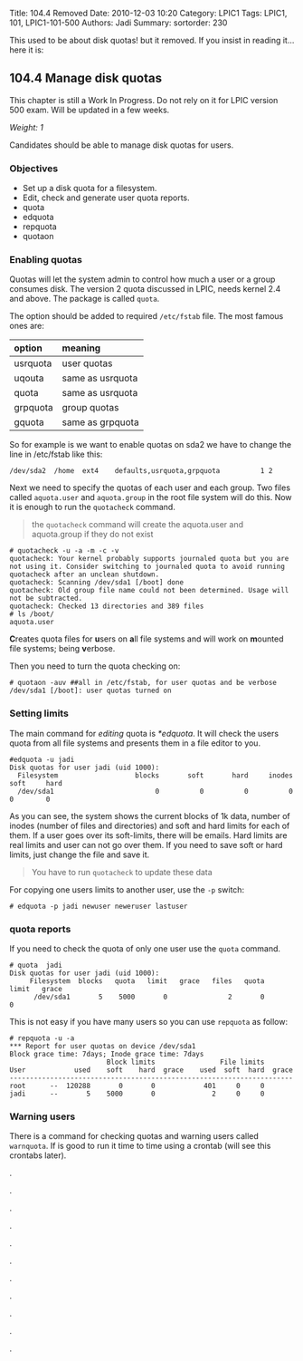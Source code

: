 Title: 104.4 Removed
Date: 2010-12-03 10:20
Category: LPIC1
Tags: LPIC1, 101, LPIC1-101-500
Authors: Jadi
Summary: 
sortorder: 230

This used to be about disk quotas! but it removed. If you insist in reading it... here it is:
## 104.4 Manage disk quotas

<div class="alert alert-danger" role="alert">
  This chapter is still a Work In Progress. Do not rely on it for LPIC version 500 exam. Will be updated in a few weeks.
</div>


_Weight: 1_

Candidates should be able to manage disk quotas for users.

### Objectives

* Set up a disk quota for a filesystem.
* Edit, check and generate user quota reports.
* quota
* edquota
* repquota
* quotaon

### Enabling quotas

Quotas will let the system admin to control how much a user or a group consumes disk. The version 2 quota discussed in LPIC, needs kernel 2.4 and above. The package is called `quota`.

The option should be added to required `/etc/fstab` file. The most famous ones are:

| option | meaning |
| :--- | :--- |
| usrquota | user quotas |
| uqouta | same as usrquota |
| quota | same as usrquota |
| grpquota | group quotas |
| gquota | same as grpquota |

So for example is we want to enable quotas on sda2 we have to change the line in /etc/fstab like this:

```text
/dev/sda2  /home  ext4    defaults,usrquota,grpquota          1 2
```

Next we need to specify the quotas of each user and each group. Two files called `aquota.user` and `aquota.group` in the root file system will do this. Now it is enough to run the `quotacheck` command.

> the `quotacheck` command will create the aquota.user and aquota.group if they do not exist

```text
# quotacheck -u -a -m -c -v
quotacheck: Your kernel probably supports journaled quota but you are not using it. Consider switching to journaled quota to avoid running quotacheck after an unclean shutdown.
quotacheck: Scanning /dev/sda1 [/boot] done
quotacheck: Old group file name could not been determined. Usage will not be subtracted.
quotacheck: Checked 13 directories and 389 files
# ls /boot/
aquota.user
```

**C**reates quota files for **u**sers on **a**ll file systems and will work on **m**ounted file systems; being **v**erbose.

Then you need to turn the quota checking on:

```text
# quotaon -auv ##all in /etc/fstab, for user quotas and be verbose
/dev/sda1 [/boot]: user quotas turned on
```

### Setting limits

The main command for _editing_ quota is _\*edquota_. It will check the users quota from all file systems and presents them in a file editor to you.

```text
#edquota -u jadi
Disk quotas for user jadi (uid 1000):
  Filesystem                   blocks       soft       hard     inodes     soft     hard
  /dev/sda1                         0          0          0          0        0        0
```

As you can see, the system shows the current blocks of 1k data, number of inodes \(number of files and directories\) and soft and hard limits for each of them. If a user goes over its soft-limits, there will be emails. Hard limits are real limits and user can not go over them. If you need to save soft or hard limits, just change the file and save it.

> You have to run `quotacheck` to update these data

For copying one users limits to another user, use the `-p` switch:

```text
# edquota -p jadi newuser neweruser lastuser
```

### quota reports

If you need to check the quota of only one user use the `quota` command.

```text
# quota  jadi
Disk quotas for user jadi (uid 1000):
     Filesystem  blocks   quota   limit   grace   files   quota   limit   grace
      /dev/sda1       5    5000       0               2       0       0
```

This is not easy if you have many users so you can use `repquota` as follow:

```text
# repquota -u -a
*** Report for user quotas on device /dev/sda1
Block grace time: 7days; Inode grace time: 7days
                        Block limits                File limits
User            used    soft    hard  grace    used  soft  hard  grace
----------------------------------------------------------------------
root      --  120288       0       0            401     0     0       
jadi      --       5    5000       0              2     0     0
```

### Warning users

There is a command for checking quotas and warning users called `warnquota`. If is good to run it time to time using a crontab \(will see this crontabs later\).

.

.

.

.

.

.

.

.

.

.

.

